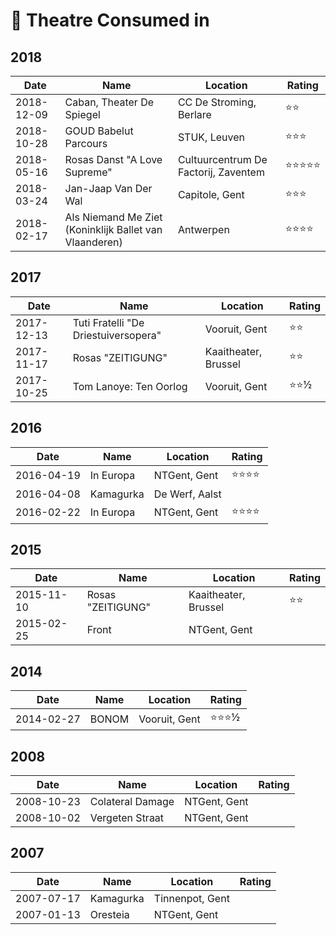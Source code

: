 # 💃 Theatre Consumed in 

## 2018

| Date | Name | Location | Rating |
| --- | --- | --- | --- |
| 2018-12-09 | Caban, Theater De Spiegel | CC De Stroming, Berlare | ⭐️⭐️ |
| 2018-10-28 | GOUD Babelut Parcours | STUK, Leuven | ⭐️⭐️⭐️ |
| 2018-05-16 | Rosas Danst "A Love Supreme" | Cultuurcentrum De Factorij, Zaventem | ⭐️⭐️⭐️⭐️⭐️ |
| 2018-03-24 | Jan-Jaap Van Der Wal | Capitole, Gent | ⭐️⭐️⭐️ |
| 2018-02-17 | Als Niemand Me Ziet (Koninklijk Ballet van Vlaanderen) | Antwerpen | ⭐️⭐️⭐️⭐️ |

## 2017

| Date | Name | Location | Rating |
| --- | --- | --- | --- |
| 2017-12-13 | Tuti Fratelli "De Driestuiversopera" | Vooruit, Gent | ⭐️⭐️ |
| 2017-11-17 | Rosas "ZEITIGUNG" | Kaaitheater, Brussel | ⭐️⭐️ |
| 2017-10-25 | Tom Lanoye: Ten Oorlog | Vooruit, Gent | ⭐️⭐️½ |

## 2016

| Date | Name | Location | Rating |
| --- | --- | --- | --- |
| 2016-04-19 | In Europa | NTGent, Gent | ⭐️⭐️⭐️⭐️ |
| 2016-04-08 | Kamagurka | De Werf, Aalst |  |
| 2016-02-22 | In Europa | NTGent, Gent | ⭐️⭐️⭐️⭐️ |

## 2015

| Date | Name | Location | Rating |
| --- | --- | --- | --- |
| 2015-11-10 | Rosas "ZEITIGUNG" | Kaaitheater, Brussel | ⭐️⭐️ |
| 2015-02-25 | Front | NTGent, Gent | ️ |

## 2014

| Date | Name | Location | Rating |
| --- | --- | --- | --- |
| 2014-02-27 | BONOM | Vooruit, Gent | ⭐️⭐️⭐️½ |

## 2008

| Date | Name | Location | Rating |
| --- | --- | --- | --- |
| 2008-10-23 | Colateral Damage | NTGent, Gent | ️ |
| 2008-10-02 | Vergeten Straat | NTGent, Gent | ️ |

## 2007

| Date | Name | Location | Rating |
| --- | --- | --- | --- |
| 2007-07-17 | Kamagurka | Tinnenpot, Gent | ️ |
| 2007-01-13 | Oresteia | NTGent, Gent | ️ |
